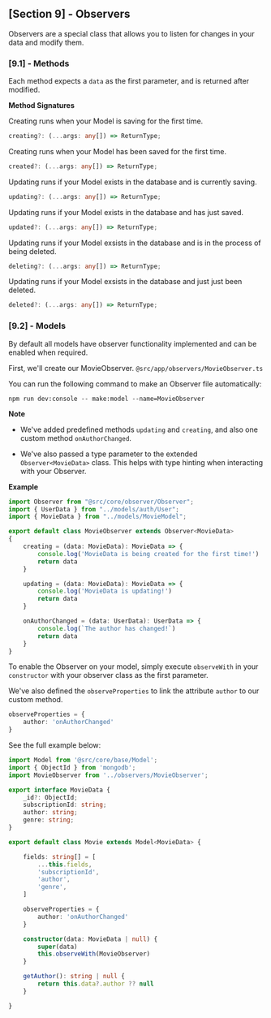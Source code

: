 ## [Section 9] - Observers

Observers are a special class that allows you to listen for changes in your data and modify them.

### [9.1] - Methods

Each method expects a `data` as the first parameter, and is returned after modified.

**Method Signatures**

Creating runs when your Model is saving for the first time.

```ts
creating?: (...args: any[]) => ReturnType;
```

Creating runs when your Model has been saved for the first time.

```ts
created?: (...args: any[]) => ReturnType;
```

Updating runs if your Model exists in the database and is currently saving.

```ts
updating?: (...args: any[]) => ReturnType;
```

Updating runs if your Model exists in the database and has just saved.

```ts
updated?: (...args: any[]) => ReturnType;
```

Updating runs if your Model exsists in the database and is in the process of being deleted.

```ts
deleting?: (...args: any[]) => ReturnType;
```

Updating runs if your Model exsists in the database and just just been deleted.

```ts
deleted?: (...args: any[]) => ReturnType;
```

### [9.2] - Models

By default all models have observer functionality implemented and can be enabled when required.

First, we'll create our MovieObserver. `@src/app/observers/MovieObserver.ts`

You can run the following command to make an Observer file automatically:

    npm run dev:console -- make:model --name=MovieObserver

**Note**

- We've added predefined methods `updating` and `creating`, and also one custom method `onAuthorChanged`.

- We've also passed a type parameter to the extended `Observer<MovieData>` class. This helps with type hinting when interacting with your Observer.


**Example**

```ts
import Observer from "@src/core/observer/Observer";
import { UserData } from "../models/auth/User";
import { MovieData } from "../models/MovieModel";

export default class MovieObserver extends Observer<MovieData>
{  
    creating = (data: MovieData): MovieData => {
        console.log('MovieData is being created for the first time!')
        return data
    }

    updating = (data: MovieData): MovieData => {
        console.log('MovieData is updating!')
        return data
    }

    onAuthorChanged = (data: UserData): UserData => {
        console.log(`The author has changed!`)
        return data
    }
}
```

To enable the Observer on your model, simply execute `observeWith` in your `constructor` with your observer class as the first parameter. 

We've also defined the `observeProperties` to link the attribute `author` to our custom method.

```ts
observeProperties = {
    author: 'onAuthorChanged'
}
```

See the full example below:

```ts
import Model from '@src/core/base/Model';
import { ObjectId } from 'mongodb';
import MovieObserver from '../observers/MovieObserver';

export interface MovieData {
    _id?: ObjectId;
    subscriptionId: string;
    author: string;
    genre: string;
}

export default class Movie extends Model<MovieData> {

    fields: string[] = [
        ...this.fields,
        'subscriptionId',
        'author',
        'genre',
    ]

    observeProperties = {
        author: 'onAuthorChanged'
    }

    constructor(data: MovieData | null) {
        super(data)
        this.observeWith(MovieObserver)
    }

    getAuthor(): string | null {
        return this.data?.author ?? null
    }

}
```



